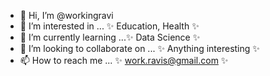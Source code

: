 - 👋 Hi, I’m @workingravi
- 👀 I’m interested in ... ✨ Education, Health ✨
- 🌱 I’m currently learning ...✨ Data Science ✨ 
- 💞️ I’m looking to collaborate on ... ✨ Anything interesting ✨
- 📫 How to reach me ... ✨ work.ravis@gmail.com ✨

